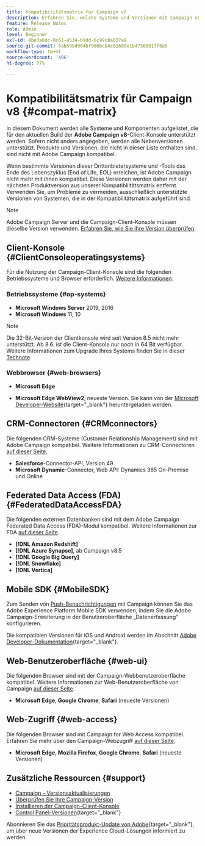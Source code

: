 ```yaml
---
title: Kompatibilitätsmatrix für Campaign v8
description: Erfahren Sie, welche Systeme und Versionen mit Campaign v8 kompatibel sind
feature: Release Notes
role: Admin
level: Beginner
exl-id: 4be3a6dc-0c61-4534-b9dd-6c99c8a037a9
source-git-commit: 5ab598d904bf900bcb4c01680e1b4730881ff8a5
workflow-type: tm+mt
source-wordcount: '406'
ht-degree: 77%

---
```


# Kompatibilitätsmatrix für Campaign v8 {#compat-matrix}

In diesem Dokument werden alle Systeme und Komponenten aufgelistet, die für den aktuellen Build der **Adobe Campaign v8**-Client-Konsole unterstützt werden. Sofern nicht anders angegeben, werden alle Nebenversionen unterstützt. Produkte und Versionen, die nicht in dieser Liste enthalten sind, sind nicht mit Adobe Campaign kompatibel.

Wenn bestimmte Versionen dieser Drittanbietersysteme und -Tools das Ende des Lebenszyklus (End of Life, EOL) erreichen, ist Adobe Campaign nicht mehr mit ihnen kompatibel. Diese Versionen werden daher mit der nächsten Produktversion aus unserer Kompatibilitätsmatrix entfernt. Verwenden Sie, um Probleme zu vermeiden, ausschließlich unterstützte Versionen von Systemen, die in der Kompatibilitätsmatrix aufgeführt sind.

>[!NOTE]
>
>Adobe Campaign Server und die Campaign-Client-Konsole müssen dieselbe Version verwenden. [Erfahren Sie, wie Sie Ihre Version überprüfen](upgrades.md#version).

## Client-Konsole {#ClientConsoleoperatingsystems}

Für die Nutzung der Campaign-Client-Konsole sind die folgenden Betriebssysteme und Browser erforderlich. [Weitere Informationen](connect.md).

### Betriebssysteme {#op-systems}

* **Microsoft Windows Server** 2019, 2016
* **Microsoft Windows** 11, 10

>[!NOTE]
>Die 32-Bit-Version der Clientkonsole wird seit Version 8.5 nicht mehr unterstützt. Ab 8.6. ist die Client-Konsole nur noch in 64 Bit verfügbar. Weitere Informationen zum Upgrade Ihres Systems finden Sie in dieser [Technote](../../technotes/upgrades/console.md).

### Webbrowser {#web-browsers}

* **Microsoft Edge**

* **Microsoft Edge WebView2**, neueste Version. Sie kann von der [Microsoft Developer-Website](http://www.adobe.com/go/acc-ms-webview2-runtime-download_de){target="_blank"} heruntergeladen werden.

## CRM-Connectoren {#CRMconnectors}

Die folgenden CRM-Systeme (Customer Relationship Management) sind mit Adobe Campaign kompatibel. Weitere Informationen zu CRM-Connectoren [auf dieser Seite](../connect/crm.md).

* **Salesforce**-Connector-API, Version 49
* **Microsoft Dynamic**-Connector, Web API: Dynamics 365 On-Premise und Online

## Federated Data Access (FDA){#FederatedDataAccessFDA}

Die folgenden externen Datenbanken sind mit dem Adobe Campaign Federated Data Access (FDA)-Modul kompatibel. Weitere Informationen zur FDA [auf dieser Seite](../connect/fda.md).

* **[!DNL Amazon Redshift]**
* **[!DNL Azure Synapse]**, ab Campaign v8.5
* **[!DNL Google Big Query]**
* **[!DNL Snowflake]**
* **[!DNL Vertica]**

## Mobile SDK {#MobileSDK}

Zum Senden von [Push-Benachrichtigungen](../send/push.md) mit Campaign können Sie das Adobe Experience Platform Mobile SDK verwenden, indem Sie die Adobe Campaign-Erweiterung in der Benutzeroberfläche „Datenerfassung“ konfigurieren.

Die kompatiblen Versionen für iOS und Android werden im Abschnitt [Adobe Developer-Dokumentation](https://developer.adobe.com/client-sdks/home/){target="_blank"}.

## Web-Benutzeroberfläche {#web-ui}

Die folgenden Browser sind mit der Campaign-Webbenutzeroberfläche kompatibel. Weitere Informationen zur Web-Benutzeroberfläche von Campaign [auf dieser Seite](campaign-ui.md#ac-web-ui).

* **Microsoft Edge**, **Google Chrome**, **Safari** (neueste Versionen)

## Web-Zugriff {#web-access}

Die folgenden Browser sind mit Campaign for Web Access kompatibel. Erfahren Sie mehr über den Campaign-Webzugriff [auf dieser Seite](connect.md#web-access).

* **Microsoft Edge**, **Mozilla Firefox**, **Google Chrome**, **Safari** (neueste Versionen)

## Zusätzliche Ressourcen {#support}

* [Campaign – Versionsaktualisierungen](upgrades.md)
* [Überprüfen Sie Ihre Campaign-Version](upgrades.md#version)
* [Installieren der Campaign-Client-Konsole](connect.md)
* [Control Panel-Versionen](https://experienceleague.adobe.com/docs/control-panel/using/release-notes.html?lang=de){target="_blank"}

Abonnieren Sie das [Prioritätsprodukt-Update von Adobe](https://www.adobe.com/de/subscription/priority-product-update.html){target="_blank"}, um über neue Versionen der Experience Cloud-Lösungen informiert zu werden.